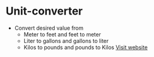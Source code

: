 # Unit-converter

- Convert desired value from
  - Meter to feet and feet to meter
  - Liter to gallons and gallons to liter
  - Kilos to pounds and pounds to Kilos
    [Visit website](https://aj-unit-converter.netlify.app/)
